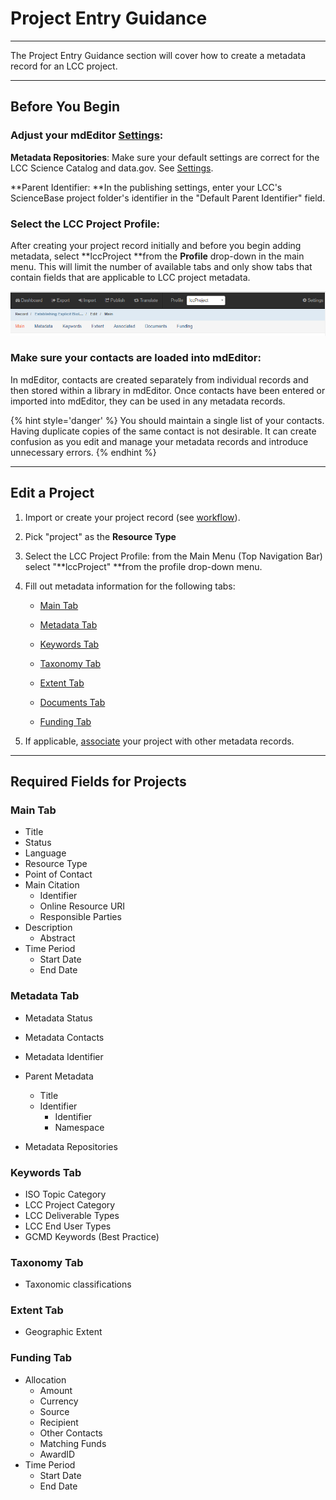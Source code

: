# Project Entry Guidance

---

The Project Entry Guidance section will cover how to create a metadata record for an LCC project.

---

## Before You Begin

### **Adjust your mdEditor** [**Settings**](/settings.md)**:**

**Metadata Repositories**: Make sure your default settings are correct for the LCC Science Catalog and data.gov. See [Settings](/settings.md). 

**Parent Identifier: **In the publishing settings, enter your LCC's ScienceBase project folder's identifier in the "Default Parent Identifier" field.

### **Select the LCC Project Profile**:

After creating your project record initially and before you begin adding metadata, select **lccProject **from the **Profile** drop-down in the main menu. This will limit the number of available tabs and only show tabs that contain fields that are applicable to LCC project metadata.

![](/assets/profile_lccproject.PNG)

### **Make sure your contacts are loaded into mdEditor:**

In mdEditor, contacts are created separately from individual records and then stored within a library in mdEditor. Once contacts have been entered or imported into mdEditor, they can be used in any metadata records.

{% hint style='danger' %} You should maintain a single list of your contacts. Having duplicate copies of the same contact is not desirable. It can create confusion as you edit and manage your metadata records and introduce unnecessary errors. {% endhint %}

---

## Edit a Project


1. Import or create your project record (see [workflow](/getting-started.md)).

2. Pick "project" as the **Resource Type**

3. Select the LCC Project Profile: from the Main Menu \(Top Navigation Bar\) select "**lccProject" **from the profile drop-down menu. 

4. Fill out metadata information for the following tabs:

   * [Main Tab](/record/main/record-main-copy.md)

   * [Metadata Tab](/record/main/metadata-tab.md)

   * [Keywords Tab](/record/main/keywords-tab.md)
   
   * [Taxonomy Tab](record/main/taxonomy-tab-projects.md)

   * [Extent Tab](/record/main/extent-tab.md)

   * [Documents Tab](/record/main/documents-tab-projects.md)

   * [Funding Tab](/record/main/funding-tab.md)

5. If applicable, [associate](/record/main/associating-records.md) your project with other metadata records.

---

## Required Fields for Projects

### **Main Tab**

* Title
* Status
* Language
* Resource Type
* Point of Contact
* Main Citation
  * Identifier
  * Online Resource URI
  * Responsible Parties 
* Description
  * Abstract
* Time Period
  * Start Date
  * End Date

### **Metadata Tab**

* Metadata Status 
* Metadata Contacts
* Metadata Identifier
* Parent Metadata
  * Title 
  * Identifier
    * Identifier
    * Namespace

* Metadata Repositories

### **Keywords Tab**

* ISO Topic Category
* LCC Project Category 
* LCC Deliverable Types
* LCC End User Types
* GCMD Keywords (Best Practice)

### Taxonomy Tab

* Taxonomic classifications

### **Extent Tab**

* Geographic Extent

### **Funding Tab**

* Allocation
  * Amount 
  * Currency 
  * Source 
  * Recipient
  * Other Contacts 
  * Matching Funds
  * AwardID
* Time Period
  * Start Date
  * End Date



